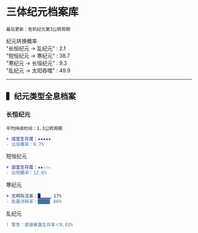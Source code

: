 # 三体纪元档案库
`最后更新：危机纪元第3公转周期`

 纪元转换概率              
    "长恒纪元 → 乱纪元" : 2.1                  
    "短恒纪元 → 寒纪元" : 38.7                    
    "寒纪元 → 长恒纪元" : 9.3                  
    "乱纪元 → 太阳吞噬" : 49.9

---

## ▍纪元类型全息档案

<div class="epoch-card">

### 长恒纪元
`平均持续时间：1.3公转周期`
```diff
+ 适宜生存度：★★★★★
- 出现概率：0.7%
```
短恒纪元
```diff
+ 适宜生存度：★★☆☆☆
- 出现概率：12.6%
```
寒纪元
```diff
+ 文明存活率：█▁▁▁▁ 17%
- 能量消耗率：████▋ 86%
```
乱纪元
```diff
! 警告：直接暴露生存率＜0.03%
```
